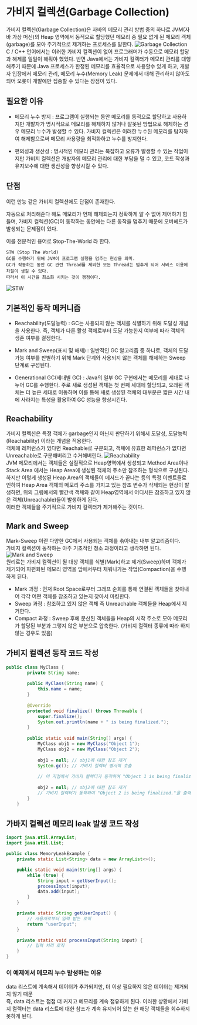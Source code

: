 # 가비지 컬렉션(Garbage Collection)
가비지 컬렉션(Garbage Collection)은 자바의 메모리 관리 방법 중의 하나로 JVM(자바 가상 머신)의 Heap 영역에서 동적으로 할당했던 메모리 중 필요 없게 된 메모리 객체(garbage)를 모아 주기적으로 제거하는 프로세스를 말한다.
![Garbage Collection](/img/p1.png "Garbage Collection")   
C / C++ 언어에서는 이러한 가비지 컬렉션이 없어 프로그래머가 수동으로 메모리 할당과 해제를 일일이 해줘야 했었다.
반면 Java에서는 가비지 컬렉터가 메모리 관리를 대행해주기 때문에 Java 프로세스가 한정된 메모리를 효율적으로 사용할수 있게 하고, 개발자 입장에서 메모리 관리, 메모리 누수(Memory Leak) 문제에서 대해 관리하지 않아도 되어 오롯이 개발에만 집중할 수 있다는 장점이 있다.

## 필요한 이유
- 메모리 누수 방지 : 프로그램이 실행되는 동안 메모리를 동적으로 할당하고 사용하지만 개발자가 명시적으로 메모리를 해제하지 않거나 잘못된 방법으로 해제하는 경우 메모리 누수가 발생할 수 있다. 가비지 컬렉션은 이러한 누수된 메모리를 탐지하여 해제함으로써 메모리 사용량을 최적화하고 누수를 방지한다.

- 편의성과 생산성 : 명시적인 메모리 관리는 복잡하고 오류가 발생할 수 있는 작업이지만 가비지 컬렉션은 개발자의 메모리 관리에 대한 부담을 덜 수 있고, 코드 작성과 유지보수에 대한 생산성을 향상시킬 수 있다.

## 단점
이런 만능 같은 가비지 컬렉션에도 단점이 존재한다.

자동으로 처리해준다 해도 메모리가 언제 해제되는지 정확하게 알 수 없어 제어하기 힘들며, 가비지 컬렉션(GC)이 동작하는 동안에는 다른 동작을 멈추기 때문에 오버헤드가 발생되는 문제점이 있다.

이를 전문적인 용어로 Stop-The-World 라 한다.

    STW (Stop The World)
    GC를 수행하기 위해 JVM이 프로그램 실행을 멈추는 현상을 의미.
    GC가 작동하는 동안 GC 관련 Thread를 제외한 모든 Thread는 멈추게 되어 서비스 이용에 차질이 생길 수 있다.
    따라서 이 시간을 최소화 시키는 것이 쟁점이다.
![STW](/img/p2.png)   

## 기본적인 동작 메커니즘
- Reachability(도달능력) : GC는 사용되지 않는 객체를 식별하기 위해 도달성 개념을 사용한다. 즉, 객체가 다른 활성 객체로부터 도달 가능한지 여부에 따라 객체의 생존 여부를 결정한다.

- Mark and Sweep(표시 및 해제) : 일반적인 GC 알고리즘 중 하나로, 객체의 도달 가능 여부를 판별하기 위해 Mark 단계와 사용되지 않는 객체를 해제하는 Sweep 단계로 구성된다.

- Generational GC(세대별 GC) : Java의 일부 GC 구현에서는 메모리를 세대로 나누어 GC를 수행한다. 주로 새로 생성된 객체는 첫 번째 세대에 할당되고, 오래된 객체는 더 높은 세대로 이동하며 이를 통해 새로 생성된 객체의 대부분은 짧은 시간 내에 사라지는 특성을 활용하여 GC 성능을 향상시킨다.

## Reachability
가비지 컬렉션은 특정 객체가 garbage인지 아닌지 판단하기 위해서 도달성, 도달능력(Reachability) 이라는 개념을 적용한다.   
객체에 레퍼런스가 있다면 Reachable로 구분되고, 객체에 유효한 레퍼런스가 없다면 Unreachable로 구분해버리고 수거해버린다.
![Reachability](/img/p3.png)   
JVM 메모리에서는 객체들은 실질적으로 Heap영역에서 생성되고 Method Area이나 Stack Area 에서는 Heap Area에 생성된 객체의 주소만 참조하는 형식으로 구성된다.   
하지만 이렇게 생성된 Heap Area의 객체들이 메서드가 끝나는 등의 특정 이벤트들로 인하여 Heap Area 객체의 메모리 주소를 가지고 있는 참조 변수가 삭제되는 현상이 발생하면, 위의 그림에서의 빨간색 객체와 같이 Heap영역에서 어디서든 참조하고 있지 않은 객체(Unreachable)들이 발생하게 된다.   
이러한 객체들을 주기적으로 가비지 컬렉터가 제거해주는 것이다.

## Mark and Sweep
Mark-Sweep 이란 다양한 GC에서 사용되는 객체를 솎아내는 내부 알고리즘이다.   
가비지 컬렉션이 동작하는 아주 기초적인 청소 과정이라고 생각하면 된다.
![Mark and Sweep](/img/p4.png)   
원리로는 가비지 컬렉션이 될 대상 객체를 식별(Mark)하고 제거(Sweep)하며 객체가 제거되어 파편화된 메모리 영역을 앞에서부터 채워나가는 작업(Compaction)을 수행하게 된다.   
- Mark 과정 : 먼저 Root Space로부터 그래프 순회를 통해 연결된 객체들을 찾아내어 각각 어떤 객체를 참조하고 있는지 찾아서 마킹한다.
- Sweep 과정 : 참조하고 있지 않은 객체 즉 Unreachable 객체들을 Heap에서 제거한다.
- Compact 과정 : Sweep 후에 분산된 객체들을 Heap의 시작 주소로 모아 메모리가 할당된 부분과 그렇지 않은 부분으로 압축한다. (가비지 컬렉터 종류에 따라 하지 않는 경우도 있음)

## 가비지 컬렉션 동작 코드 작성

```java
public class MyClass {
        private String name;
    
        public MyClass(String name) {
            this.name = name;
        }
    
        @Override
        protected void finalize() throws Throwable {
            super.finalize();
            System.out.println(name + " is being finalized.");
        }
    
        public static void main(String[] args) {
            MyClass obj1 = new MyClass("Object 1");
            MyClass obj2 = new MyClass("Object 2");
    
            obj1 = null; // obj1에 대한 참조 제거
            System.gc(); // 가비지 컬렉터 명시적 호출
    
            // 이 지점에서 가비지 컬렉터가 동작하여 "Object 1 is being finalized."을 출력
    
            obj2 = null; // obj2에 대한 참조 제거
            // 가비지 컬렉터가 동작하여 "Object 2 is being finalized."을 출력
        }
    }
```

## 가바지 컬렉션 메모리 leak 발생 코드 작성
```java
import java.util.ArrayList;
import java.util.List;

public class MemoryLeakExample {
    private static List<String> data = new ArrayList<>();

    public static void main(String[] args) {
        while (true) {
            String input = getUserInput();
            processInput(input);
            data.add(input);
        }
    }

    private static String getUserInput() {
        // 사용자로부터 입력 받는 로직
        return "userInput";
    }

    private static void processInput(String input) {
        // 입력 처리 로직
    }
}

```
### 이 예제에서 메모리 누수 발생하는 이유
data 리스트에 계속해서 데이터가 추가되지만, 더 이상 필요하지 않은 데이터는 제거되지 않기 때문   
즉, data 리스트는 점점 더 커지고 메모리를 계속 점유하게 된다. 이러한 상황에서 가비지 컬렉터는 data 리스트에 대한 참조가 계속 유지되어 있는 한 해당 객체들을 회수하지 못하게 된다.